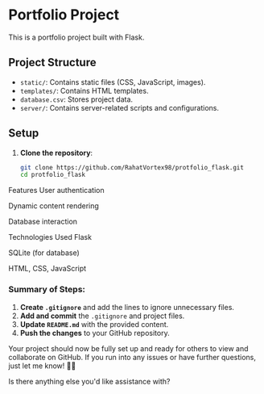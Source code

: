 # Portfolio Project

This is a portfolio project built with Flask.

## Project Structure

- `static/`: Contains static files (CSS, JavaScript, images).
- `templates/`: Contains HTML templates.
- `database.csv`: Stores project data.
- `server/`: Contains server-related scripts and configurations.

## Setup

1. **Clone the repository**:
   ```bash
   git clone https://github.com/RahatVortex98/protfolio_flask.git
   cd protfolio_flask
Features
User authentication

Dynamic content rendering

Database interaction

Technologies Used
Flask

SQLite (for database)

HTML, CSS, JavaScript


### Summary of Steps:
1. **Create `.gitignore`** and add the lines to ignore unnecessary files.
2. **Add and commit** the `.gitignore` and project files.
3. **Update `README.md`** with the provided content.
4. **Push the changes** to your GitHub repository.

Your project should now be fully set up and ready for others to view and collaborate on GitHub. If you run into any issues or have further questions, just let me know! 🚀✨

Is there anything else you'd like assistance with?
